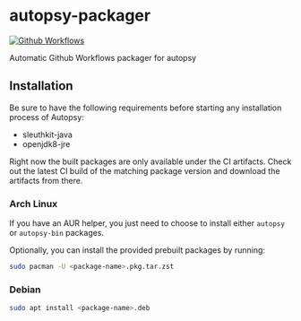# autopsy-packager

[![Github Workflows](https://github.com/labcif/autopsy-packager/actions/workflows/packaging.yml/badge.svg?branch=main)](https://github.com/labcif/autopsy-packager/actions?query=branch%3Amain)

Automatic Github Workflows packager for autopsy

## Installation

Be sure to have the following requirements before starting any installation process of Autopsy:

* sleuthkit-java
* openjdk8-jre

Right now the built packages are only available under the CI artifacts. Check out the latest CI build of the matching package version and download the artifacts from there.

### Arch Linux

If you have an AUR helper, you just need to choose to install either `autopsy` or `autopsy-bin` packages.

Optionally, you can install the provided prebuilt packages by running:

```bash
sudo pacman -U <package-name>.pkg.tar.zst
```

### Debian

```bash
sudo apt install <package-name>.deb
```
